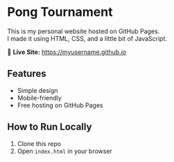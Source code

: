 # Pong Tournament

This is my personal website hosted on GitHub Pages.  
I made it using HTML, CSS, and a little bit of JavaScript.

🔗 **Live Site:** https://myusername.github.io  

## Features
- Simple design
- Mobile-friendly
- Free hosting on GitHub Pages

## How to Run Locally
1. Clone this repo
2. Open `index.html` in your browser
